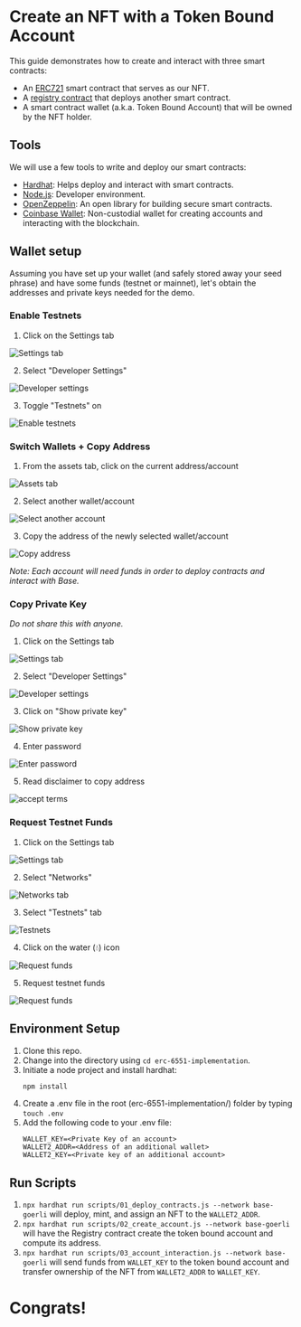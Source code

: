 # Create an NFT with a Token Bound Account

This guide demonstrates how to create and interact with three smart contracts:

- An [ERC721](https://docs.openzeppelin.com/contracts/4.x/erc721) smart contract that serves as our NFT.
- A [registry contract](https://eips.ethereum.org/EIPS/eip-6551) that deploys another smart contract.
- A smart contract wallet (a.k.a. Token Bound Account) that will be owned by the NFT holder.

## Tools

We will use a few tools to write and deploy our smart contracts:

- [Hardhat](https://hardhat.org/): Helps deploy and interact with smart contracts.
- [Node.js](https://nodejs.org/en): Developer environment.
- [OpenZeppelin](https://www.openzeppelin.com/contracts): An open library for building secure smart contracts.
- [Coinbase Wallet](https://www.coinbase.com/wallet/): Non-custodial wallet for creating accounts and interacting with the blockchain.

## Wallet setup

Assuming you have set up your wallet (and safely stored away your seed phrase) and have some funds (testnet or mainnet), let's obtain the addresses and private keys needed for the demo.

### Enable Testnets

1. Click on the Settings tab

![Settings tab](images/enable_testnet.png)

2. Select "Developer Settings"

![Developer settings](images/enable_testnet_settings.png)

3. Toggle "Testnets" on

![Enable testnets](images/enable_testnet_toggle.png)

### Switch Wallets + Copy Address

1. From the assets tab, click on the current address/account

![Assets tab](images/assets_tab.png)

2. Select another wallet/account

![Select another account](images/select_wallet.png)

3. Copy the address of the newly selected wallet/account

![Copy address](images/copy_address.png)

_Note: Each account will need funds in order to deploy contracts and interact with Base._

### Copy Private Key

_Do not share this with anyone._

1. Click on the Settings tab

![Settings tab](images/enable_testnet.png)

2. Select "Developer Settings"

![Developer settings](images/enable_testnet_settings.png)

3. Click on "Show private key"

![Show private key](images/private_keys.png)

4. Enter password

![Enter password](images/private_keys_show1.png)

5. Read disclaimer to copy address

![accept terms](images/private_keys_copy2cb.png)

### Request Testnet Funds

1. Click on the Settings tab

![Settings tab](images/enable_testnet.png)

2. Select "Networks"

![Networks tab](images/testnet_networks.png)

3. Select "Testnets" tab

![Testnets](images/testnet_select_tab.png)

4. Click on the water (💧) icon

![Request funds](images/testnet_base.png)

5. Request testnet funds

![Request funds](images/testnet_base_request.png)

## Environment Setup

1. Clone this repo.
2. Change into the directory using `cd erc-6551-implementation`.
3. Initiate a node project and install hardhat:
   ```bash
   npm install
   ```
4. Create a .env file in the root (erc-6551-implementation/) folder by typing
   `touch .env`
5. Add the following code to your .env file:
   ```
   WALLET_KEY=<Private Key of an account>
   WALLET2_ADDR=<Address of an additional wallet>
   WALLET2_KEY=<Private key of an additional account>
   ```

## Run Scripts

1. `npx hardhat run scripts/01_deploy_contracts.js --network base-goerli` will deploy, mint, and assign an NFT to the `WALLET2_ADDR`.
2. `npx hardhat run scripts/02_create_account.js --network base-goerli` will have the Registry contract create the token bound account and compute its address.
3. `npx hardhat run scripts/03_account_interaction.js --network base-goerli` will send funds from `WALLET_KEY` to the token bound account and transfer ownership of the NFT from `WALLET2_ADDR` to `WALLET_KEY`.

# Congrats!
